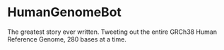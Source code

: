 # HumanGenomeBot
The greatest story ever written. Tweeting out the entire GRCh38 Human Reference Genome, 280 bases at a time.
